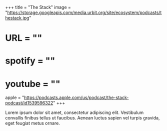 +++
title = "The Stack"
image = "https://storage.googleapis.com/media.urbit.org/site/ecosystem/podcasts/thestack.jpg"
# URL = ""
# spotify = ""
# youtube = ""
apple = "https://podcasts.apple.com/us/podcast/the-stack-podcast/id1539596322"
+++

Lorem ipsum dolor sit amet, consectetur adipiscing elit. Vestibulum convallis finibus tellus ut faucibus. Aenean luctus sapien vel turpis gravida, eget feugiat metus ornare.
